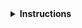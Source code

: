 <details>
<summary><strong>Instructions</strong></summary>

Thanks for contributing! :heart:

Keep in mind that **lesson maintainers are volunteers** and it may take them some time to
respond to your contribution. Although not all contributions can be incorporated into the lesson
materials, we appreciate your time and effort to improve the curriculum. If you have any questions
about the lesson maintenance process or would like to volunteer your time as a contribution
reviewer, please contact the CMS DPOA Team at cms-data-preservation@cern.ch.

You may delete these instructions from your comment.

\- The CMS DPOA Team.
</details>
